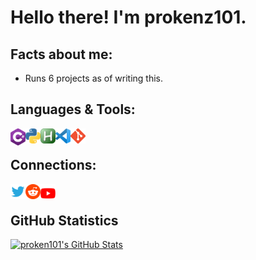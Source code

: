 # Hello there! I'm prokenz101.

## Facts about me:
- Runs 6 projects as of writing this.

## Languages & Tools:
[<img align="left" alt="C#" width="24px" src="https://github.com/prokenz101/prokenz101/blob/main/media/csharp.png"/>](https://docs.microsoft.com/en-us/dotnet/csharp/)
[<img align="left" alt="Python" width="24px" src="https://github.com/prokenz101/prokenz101/blob/main/media/python.png"/>](https://python.org/)
[<img align="left" alt="AutoHotkey" width="24px" src="https://github.com/prokenz101/prokenz101/blob/main/media/autohotkey.png"/>](https://autohotkey.com/)
[<img align="left" alt="Visual Studio Code" width="24px" src="https://github.com/prokenz101/prokenz101/blob/main/media/vscode.png" />](https://code.visualstudio.com/)
[<img align="left" alt="Git" width="24px" src="https://github.com/prokenz101/prokenz101/blob/main/media/git.png"/>](https://git-scm.com/)

<br />

## Connections:
[<img align="left" alt="Twitter" width="24px" src="https://github.com/prokenz101/prokenz101/blob/main/media/twitter.png"/>](https://twitter.com/prokenz101)
[<img align="left" alt="Reddit" width="24px" src="https://github.com/prokenz101/prokenz101/blob/main/media/reddit.png"/>](https://www.reddit.com/user/prokenz101)
[<img align="left" alt="YouTube" width="24px" src="https://github.com/prokenz101/prokenz101/blob/main/media/youtube.png"/>](https://www.youtube.com/channel/UCMuYby0UV0KBxIh9YgyMX2g)

<br />

## GitHub Statistics
[![proken101's GitHub Stats](https://github-readme-stats.vercel.app/api?username=prokenz101)](https://github.com/prokenz101/github-readme-stats)
